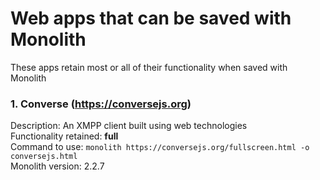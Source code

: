# Web apps that can be saved with Monolith

These apps retain most or all of their functionality when saved with Monolith

### 1. Converse (https://conversejs.org)
Description: An XMPP client built using web technologies  
Functionality retained: **full**  
Command to use: `monolith https://conversejs.org/fullscreen.html -o conversejs.html`  
Monolith version: 2.2.7

